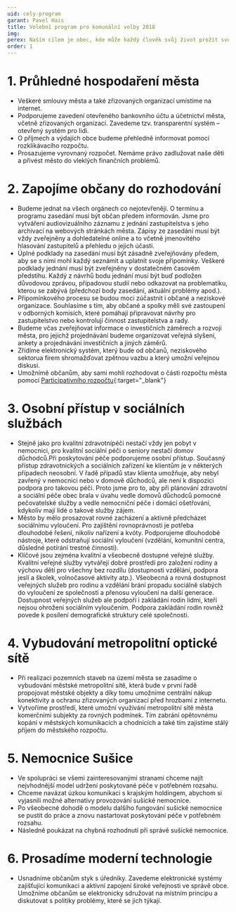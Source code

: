 ```yaml
---
uid: cely-program
garant: Pavel Hais
title: Volební program pro komunální volby 2018
img: 
perex: Naším cílem je obec, kde může každý člověk svůj život prožít svobodně a naplno. Klíčem k prosperitě naší společnosti je otevřenost, kvalitní vzdělání a veřejné služby, použitím nových technologií a zapojením občanů do rozhodování.
order: 1
---
```


# **1. Průhledné hospodaření města**
- Veškeré smlouvy města a také zřizovaných organizací umístíme na internet.
- Podporujeme zavedení otevřeného bankovního účtu a účetnictví města, včetně zřizovaných organizací. Zavedeme tzv. transparentní systém – otevřený systém pro lidi.
- O příjmech a výdajích obce budeme přehledně informovat pomocí rozklikávacího rozpočtu.
- Prosazujeme vyrovnaný rozpočet. Nemáme právo zadlužovat naše děti a přivést město do vleklých finančních problémů.

# **2. Zapojíme občany do rozhodování**
- Budeme jednat na všech orgánech co nejotevřeněji. O termínu a programu zasedání musí být občan předem informován. Jsme pro vytváření audiovizuálního záznamu z jednání zastupitelstva s jeho archivací na webových stránkách města. Zápisy ze zasedání musí být vždy zveřejněny a dohledatelné online a to včetně jmenovitého hlasování zastupitelů a přehledu o jejich účasti.
- Úplné podklady na zasedání musí být zásadně zveřejňovány předem, aby se s nimi mohl každý seznámit a uplatnit svoje připomínky. Veškeré podklady jednání musí být zveřejněny v dostatečném časovém předstihu. Každý z návrhů bodu jednání musí být buď podložen důvodovou zprávou, případovou studií nebo odkazovat na problematiku, kterou se zabývá (předchozí body zasedání, aktuální problémy apod.).
- Připomínkového procesu se budou moci zúčastnit i občané a neziskové organizace. Souhlasíme s tím, aby občané a spolky měli své zastoupení v odborných komisích, které pomáhají připravovat návrhy pro zastupitelstvo nebo kontrolují činnost zastupitelstva a rady.
- Budeme včas zveřejňovat informace o investičních záměrech a rozvoji města, pro jejichž projednávání budeme organizovat veřejná slyšení, ankety a projednávání investičních a jiných záměrů.
- Zřídíme elektronický systém, který bude od občanů, neziskového sektorua firem shromažďovat zpětnou vazbu a který umožní veřejnou diskusi.
- Umožnímě občanům, aby sami mohli rozhodovat o části rozpočtu města pomocí [Participativního rozpočtu](http://www.participativni-rozpocet.cz){:target="_blank"}

# **3. Osobní přístup v sociálních službách**
- Stejně jako pro kvalitní zdravotnípéči nestačí vždy jen pobyt v nemocnici, pro kvalitní sociální péči o seniory nestačí domov důchodců.Při poskytování péče podporujeme osobní přístup. Současný přístup zdravotnických a sociálních zařízení ke klientům je v některých případech neosobní. V řadě případů stav klienta umožňuje, aby nebyl zavřený v nemocnici nebo v domově důchodců, ale není k dispozici podpora pro takovou péči. Proto jsme pro to, aby při plánování zdravotní a sociální péče obec brala v úvahu vedle domovů důchodců pomocné pečovatelské služby a vedle nemocniční péče i domácí ošetřování, kdykoliv mají lidé o takové služby zájem.
- Město by mělo prosazovat rovné zacházení a aktivně předcházet sociálnímu vyloučení. Pro zajištění rovnoprávnosti je potřeba dlouhodobé řešení, nikoliv nařízení a kvóty. Podporujeme dlouhodobé nástroje, které odstraňují sociální vyloučení (vzdělání, komunitní centra, důsledné potírání trestné činnosti).
- Klíčové jsou zejména kvalitní a všeobecně dostupné veřejné služby. Kvalitní veřejné služby vytvářejí dobré prostředí pro založení rodiny a výchovu dětí pro všechny bez rozdílu (dostupnosti vzdělání, podpora jeslí a školek, volnočasové aktivity atp.). Všeobecná a rovná dostupnost veřejných služeb pro rodinu a vzdělání brání propadu sociálně slabých do vyloučení ze společnosti a přenosu vyloučení na další generace. Dostupnost veřejných služeb ale podpoří i zakládání rodin lidmi, kteří nejsou ohroženi sociálním vyloučením. Podpora zakládání rodin rovněž povede k posílení demografické struktury celé společnosti.

# **4. Vybudování metropolitní optické sítě**
- Při realizaci pozemních staveb na území města se zasadíme o vybudování městské metropolitní sítě, která bude v první řadě propojovat městské objekty a díky tomu umožníme centrální nákup konektivity a ochranu zřizovaných organizací před hrozbami z internetu.
- Vytvoříme prostředí, které umožní využívání metropolitní sítě města komerčními subjekty za rovných podmínek. Tím zabrání opětovnému kopání v městských komunikacích a chodnících a také tím zajistíme stálý příjem do městského rozpočtu.

# **5. Nemocnice Sušice**
- Ve spolupráci se všemi zainteresovanými stranami chceme najít nejvhodnější model udržení poskytované péče v potřebném rozsahu.
- Chceme navázat úzkou komunikaci s krajským holdingem, abychom si vyjasnili možné alternativy provozování sušické nemocnice.
- Po všeobecné dohodě o modelu dalšího fungování sušické nemocnice se pustit do práce a znovu nastartovat poskytování péče v potřebném rozsahu.
- Následně poukázat na chybná rozhodnutí při správě sušické nemocnice.

# **6. Prosadíme moderní technologie**
- Usnadníme občanům styk s úředníky. Zavedeme elektronické systémy zajišťující komunikaci a aktivní zapojení široké veřejnosti ve správě obce. Umožníme občanům se elektronicky sdružovat na místním principu a diskutovat s politiky problémy, které se jich týkají.

